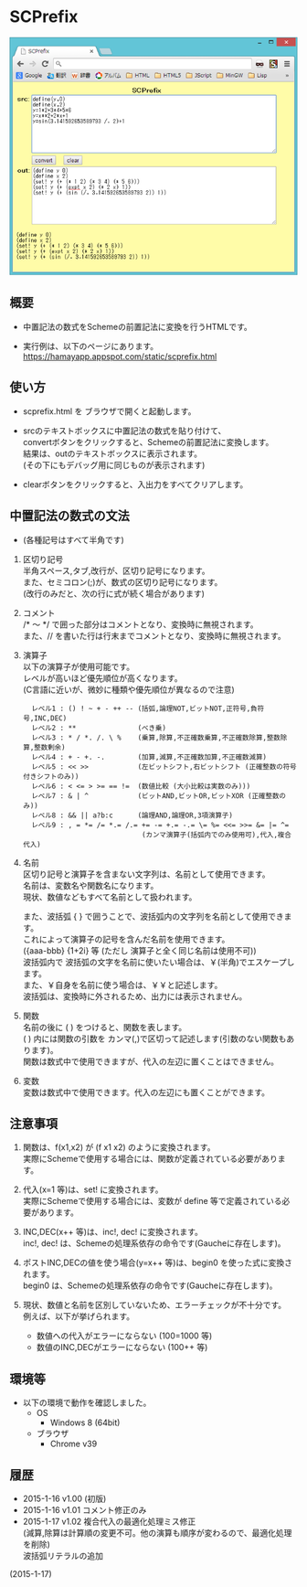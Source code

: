# SCPrefix

![image](image.png)

## 概要
- 中置記法の数式をSchemeの前置記法に変換を行うHTMLです。

- 実行例は、以下のページにあります。  
  https://hamayapp.appspot.com/static/scprefix.html


## 使い方
- scprefix.html を ブラウザで開くと起動します。

- srcのテキストボックスに中置記法の数式を貼り付けて、  
  convertボタンをクリックすると、Schemeの前置記法に変換します。  
  結果は、outのテキストボックスに表示されます。  
  (その下にもデバッグ用に同じものが表示されます)

- clearボタンをクリックすると、入出力をすべてクリアします。


## 中置記法の数式の文法
- (各種記号はすべて半角です)

1. 区切り記号  
   半角スペース,タブ,改行が、区切り記号になります。  
   また、セミコロン(;)が、数式の区切り記号になります。  
   (改行のみだと、次の行に式が続く場合があります)

2. コメント  
   /* ～ */ で囲った部分はコメントとなり、変換時に無視されます。  
   また、// を書いた行は行末までコメントとなり、変換時に無視されます。

3. 演算子  
   以下の演算子が使用可能です。  
   レベルが高いほど優先順位が高くなります。  
   (C言語に近いが、微妙に種類や優先順位が異なるので注意)
   ```
     レベル1 : () ! ~ + - ++ -- (括弧,論理NOT,ビットNOT,正符号,負符号,INC,DEC)
     レベル2 : **               (べき乗)
     レベル3 : * / *. /. \ %    (乗算,除算,不正確数乗算,不正確数除算,整数除算,整数剰余)
     レベル4 : + - +. -.        (加算,減算,不正確数加算,不正確数減算)
     レベル5 : << >>            (左ビットシフト,右ビットシフト (正確整数の符号付きシフトのみ))
     レベル6 : < <= > >= == !=  (数値比較 (大小比較は実数のみ)))
     レベル7 : & | ^            (ビットAND,ビットOR,ビットXOR (正確整数のみ))
     レベル8 : && || a?b:c      (論理AND,論理OR,3項演算子)
     レベル9 : , = *= /= *.= /.= += -= +.= -.= \= %= <<= >>= &= |= ^=
                                (カンマ演算子(括弧内でのみ使用可),代入,複合代入)
   ```

4. 名前  
   区切り記号と演算子を含まない文字列は、名前として使用できます。  
   名前は、変数名や関数名になります。  
   現状、数値などもすべて名前として扱われます。  
   
   また、波括弧 { } で囲うことで、波括弧内の文字列を名前として使用できます。  
   これによって演算子の記号を含んだ名前を使用できます。  
   ({aaa-bbb}  {1+2i}  等  (ただし 演算子と全く同じ名前は使用不可))  
   波括弧内で 波括弧の文字を名前に使いたい場合は、￥(半角)でエスケープします。  
   また、￥自身を名前に使う場合は、￥￥と記述します。  
   波括弧は、変換時に外されるため、出力には表示されません。

5. 関数  
   名前の後に ( ) をつけると、関数を表します。  
   ( ) 内には関数の引数を カンマ(,)で区切って記述します(引数のない関数もあります)。  
   関数は数式中で使用できますが、代入の左辺に置くことはできません。

6. 変数  
   変数は数式中で使用できます。代入の左辺にも置くことができます。


## 注意事項
1. 関数は、f(x1,x2) が (f x1 x2) のように変換されます。  
   実際にSchemeで使用する場合には、関数が定義されている必要があります。

2. 代入(x=1 等)は、set! に変換されます。  
   実際にSchemeで使用する場合には、変数が define 等で定義されている必要があります。

3. INC,DEC(x++ 等)は、inc!, dec! に変換されます。  
   inc!, dec! は、Schemeの処理系依存の命令です(Gaucheに存在します)。

4. ポストINC,DECの値を使う場合(y=x++ 等)は、begin0 を使った式に変換されます。  
   begin0 は、Schemeの処理系依存の命令です(Gaucheに存在します)。

5. 現状、数値と名前を区別していないため、エラーチェックが不十分です。  
   例えば、以下が挙げられます。  
   - 数値への代入がエラーにならない (100=1000 等)
   - 数値のINC,DECがエラーにならない (100++ 等)


## 環境等
- 以下の環境で動作を確認しました。
  - OS
    - Windows 8 (64bit)
  - ブラウザ
    - Chrome v39

## 履歴
- 2015-1-16 v1.00 (初版)
- 2015-1-16 v1.01 コメント修正のみ
- 2015-1-17 v1.02 複合代入の最適化処理ミス修正  
  (減算,除算は計算順の変更不可。他の演算も順序が変わるので、最適化処理を削除)  
  波括弧リテラルの追加


(2015-1-17)
